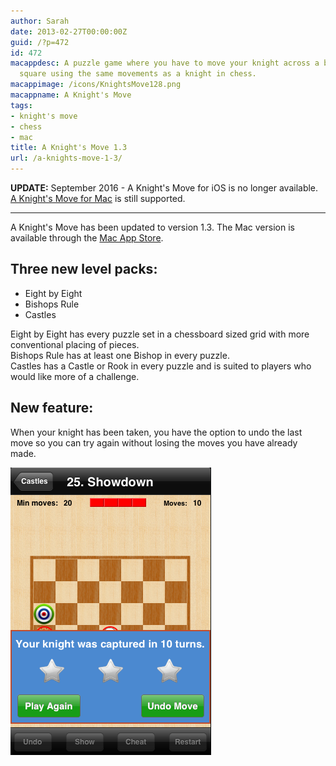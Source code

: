 ```yaml
---
author: Sarah
date: 2013-02-27T00:00:00Z
guid: /?p=472
id: 472
macappdesc: A puzzle game where you have to move your knight across a board to a target
  square using the same movements as a knight in chess.
macappimage: /icons/KnightsMove128.png
macappname: A Knight's Move
tags:
- knight's move
- chess
- mac
title: A Knight's Move 1.3
url: /a-knights-move-1-3/
---
```


**UPDATE:** September 2016 - A Knight's Move for iOS is no longer available.<br>
[A Knight's Move for Mac][1] is still supported.

---

A Knight's Move has been updated to version 1.3. The Mac version is available through the <a href="https://itunes.apple.com/app/a-knights-move/id533321133?mt=12" target="_blank">Mac App Store</a>.

## Three new level packs:

  * Eight by Eight
  * Bishops Rule
  * Castles

Eight by Eight has every puzzle set in a chessboard sized grid with more conventional placing of pieces.  
Bishops Rule has at least one Bishop in every puzzle.  
Castles has a Castle or Rook in every puzzle and is suited to players who would like more of a challenge.

## New feature:

When your knight has been taken, you have the option to undo the last move so you can try again without losing the moves you have already made.

<img alt="Undo Last Move" src="/images/KM-UndoLast.png" />


[1]: /knightsmove/
